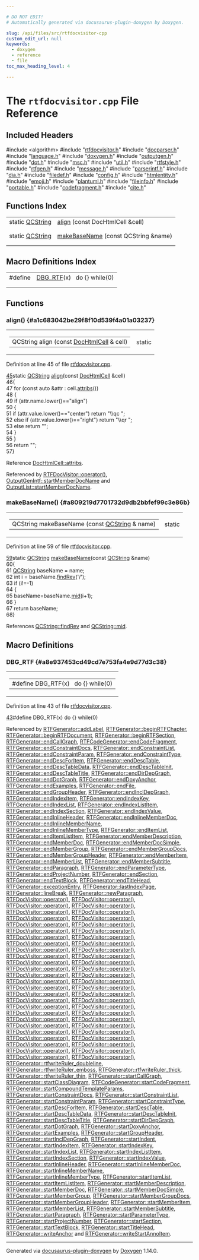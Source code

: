 ```yaml
---

# DO NOT EDIT!
# Automatically generated via docusaurus-plugin-doxygen by Doxygen.

slug: /api/files/src/rtfdocvisitor-cpp
custom_edit_url: null
keywords:
  - doxygen
  - reference
  - file
toc_max_heading_level: 4

---
```


<div class="doxyPage">

# The `rtfdocvisitor.cpp` File Reference



## Included Headers

<div class="doxyIncludesList">#include &lt;algorithm&gt;
#include "<a href="/web-doxygen/docs/api/files/src/rtfdocvisitor-h">rtfdocvisitor.h</a>"
#include "<a href="/web-doxygen/docs/api/files/src/docparser-h">docparser.h</a>"
#include "<a href="/web-doxygen/docs/api/files/src/language-h">language.h</a>"
#include "<a href="/web-doxygen/docs/api/files/src/doxygen-h">doxygen.h</a>"
#include "<a href="/web-doxygen/docs/api/files/src/outputgen-h">outputgen.h</a>"
#include "<a href="/web-doxygen/docs/api/files/src/dot-h">dot.h</a>"
#include "<a href="/web-doxygen/docs/api/files/src/msc-h">msc.h</a>"
#include "<a href="/web-doxygen/docs/api/files/src/util-h">util.h</a>"
#include "<a href="/web-doxygen/docs/api/files/src/rtfstyle-h">rtfstyle.h</a>"
#include "<a href="/web-doxygen/docs/api/files/src/rtfgen-h">rtfgen.h</a>"
#include "<a href="/web-doxygen/docs/api/files/src/message-h">message.h</a>"
#include "<a href="/web-doxygen/docs/api/files/src/parserintf-h">parserintf.h</a>"
#include "<a href="/web-doxygen/docs/api/files/src/dia-h">dia.h</a>"
#include "<a href="/web-doxygen/docs/api/files/src/filedef-h">filedef.h</a>"
#include "<a href="/web-doxygen/docs/api/files/src/config-h">config.h</a>"
#include "<a href="/web-doxygen/docs/api/files/src/htmlentity-h">htmlentity.h</a>"
#include "<a href="/web-doxygen/docs/api/files/src/emoji-h">emoji.h</a>"
#include "<a href="/web-doxygen/docs/api/files/src/plantuml-h">plantuml.h</a>"
#include "<a href="/web-doxygen/docs/api/files/src/fileinfo-h">fileinfo.h</a>"
#include "<a href="/web-doxygen/docs/api/files/src/portable-h">portable.h</a>"
#include "<a href="/web-doxygen/docs/api/files/src/codefragment-h">codefragment.h</a>"
#include "<a href="/web-doxygen/docs/api/files/src/cite-h">cite.h</a>"
</div>

## Functions Index

<table class="doxyMembersIndex">

<tr class="doxyMemberIndexItem">
<td class="doxyMemberIndexItemType" align="left" valign="top">static <a href="/web-doxygen/docs/api/classes/qcstring">QCString</a></td>
<td class="doxyMemberIndexItemName" align="left" valign="top"><a href="#a1c683042be29f8f10d539f4a01a03237">align</a> (const DocHtmlCell &amp;cell)</td>
</tr>
<tr class="doxyMemberIndexDescription">
<td class="doxyMemberIndexDescriptionLeft"></td>
<td class="doxyMemberIndexDescriptionRight">
</td>
</tr>
<tr class="doxyMemberIndexSeparator">
<td class="doxyMemberIndexSeparator" colspan="2"></td>
</tr>

<tr class="doxyMemberIndexItem">
<td class="doxyMemberIndexItemType" align="left" valign="top">static <a href="/web-doxygen/docs/api/classes/qcstring">QCString</a></td>
<td class="doxyMemberIndexItemName" align="left" valign="top"><a href="#a809219d7701732d9db2bbfef99c3e86b">makeBaseName</a> (const QCString &amp;name)</td>
</tr>
<tr class="doxyMemberIndexDescription">
<td class="doxyMemberIndexDescriptionLeft"></td>
<td class="doxyMemberIndexDescriptionRight">
</td>
</tr>
<tr class="doxyMemberIndexSeparator">
<td class="doxyMemberIndexSeparator" colspan="2"></td>
</tr>

</table>

## Macro Definitions Index

<table class="doxyMembersIndex">

<tr class="doxyMemberIndexItem">
<td class="doxyMemberIndexItemType" align="left" valign="top">#define</td>
<td class="doxyMemberIndexItemName" align="left" valign="top"><a href="#a8e937453cd49cd7e753fa4e9d77d3c38">DBG_RTF</a>(x)&nbsp;&nbsp;&nbsp;do {} while(0)</td>
</tr>
<tr class="doxyMemberIndexDescription">
<td class="doxyMemberIndexDescriptionLeft"></td>
<td class="doxyMemberIndexDescriptionRight">
</td>
</tr>
<tr class="doxyMemberIndexSeparator">
<td class="doxyMemberIndexSeparator" colspan="2"></td>
</tr>

</table>


<div class="doxySectionDef">

## Functions

### align() {#a1c683042be29f8f10d539f4a01a03237}

<div class="doxyMemberItem">
<div class="doxyMemberProto">
<table class="doxyMemberLabels">
<tr class="doxyMemberLabels">
<td class="doxyMemberLabelsLeft">
<table class="doxyMemberName">
<tr>
<td class="doxyMemberName">QCString align (const <a href="/web-doxygen/docs/api/classes/dochtmlcell">DocHtmlCell</a> &amp; cell)</td>
</tr>
</table>
</td>
<td class="doxyMemberLabelsRight">
<span class="doxyMemberLabels">
<span class="doxyMemberLabel static">static</span>
</span>
</td>
</tr>
</table>
</div>
<div class="doxyMemberDoc">



<p>Definition at line 45 of file <a href="/web-doxygen/docs/api/files/src/rtfdocvisitor-cpp">rtfdocvisitor.cpp</a>.</p>


<div class="doxyProgramListing">

<div class="doxyCodeLine"><span class="doxyLineNumber"><a href="#a1c683042be29f8f10d539f4a01a03237">45</a></span><span class="doxyLineContent"><span class="doxyHighlightKeyword">static</span><span class="doxyHighlight"> <a href="/web-doxygen/docs/api/classes/qcstring">QCString</a> <a href="#a1c683042be29f8f10d539f4a01a03237">align</a>(</span><span class="doxyHighlightKeyword">const</span><span class="doxyHighlight"> <a href="/web-doxygen/docs/api/classes/dochtmlcell">DocHtmlCell</a> &amp;cell)</span></span></div>
<div class="doxyCodeLine"><span class="doxyLineNumber">46</span><span class="doxyLineContent"><span class="doxyHighlight">{</span></span></div>
<div class="doxyCodeLine"><span class="doxyLineNumber">47</span><span class="doxyLineContent"><span class="doxyHighlight">  </span><span class="doxyHighlightKeywordFlow">for</span><span class="doxyHighlight"> (</span><span class="doxyHighlightKeyword">const</span><span class="doxyHighlight"> </span><span class="doxyHighlightKeyword">auto</span><span class="doxyHighlight"> &amp;attr : cell.<a href="/web-doxygen/docs/api/classes/dochtmlcell/#ad42711394b311bbb450073c2206da8c8">attribs</a>())</span></span></div>
<div class="doxyCodeLine"><span class="doxyLineNumber">48</span><span class="doxyLineContent"><span class="doxyHighlight">  {</span></span></div>
<div class="doxyCodeLine"><span class="doxyLineNumber">49</span><span class="doxyLineContent"><span class="doxyHighlight">    </span><span class="doxyHighlightKeywordFlow">if</span><span class="doxyHighlight"> (attr.name.lower()==</span><span class="doxyHighlightStringLiteral">"align"</span><span class="doxyHighlight">)</span></span></div>
<div class="doxyCodeLine"><span class="doxyLineNumber">50</span><span class="doxyLineContent"><span class="doxyHighlight">    {</span></span></div>
<div class="doxyCodeLine"><span class="doxyLineNumber">51</span><span class="doxyLineContent"><span class="doxyHighlight">      </span><span class="doxyHighlightKeywordFlow">if</span><span class="doxyHighlight"> (attr.value.lower()==</span><span class="doxyHighlightStringLiteral">"center"</span><span class="doxyHighlight">)     </span><span class="doxyHighlightKeywordFlow">return</span><span class="doxyHighlight"> </span><span class="doxyHighlightStringLiteral">"\\qc "</span><span class="doxyHighlight">;</span></span></div>
<div class="doxyCodeLine"><span class="doxyLineNumber">52</span><span class="doxyLineContent"><span class="doxyHighlight">      </span><span class="doxyHighlightKeywordFlow">else</span><span class="doxyHighlight"> </span><span class="doxyHighlightKeywordFlow">if</span><span class="doxyHighlight"> (attr.value.lower()==</span><span class="doxyHighlightStringLiteral">"right"</span><span class="doxyHighlight">) </span><span class="doxyHighlightKeywordFlow">return</span><span class="doxyHighlight"> </span><span class="doxyHighlightStringLiteral">"\\qr "</span><span class="doxyHighlight">;</span></span></div>
<div class="doxyCodeLine"><span class="doxyLineNumber">53</span><span class="doxyLineContent"><span class="doxyHighlight">      </span><span class="doxyHighlightKeywordFlow">else</span><span class="doxyHighlight"> </span><span class="doxyHighlightKeywordFlow">return</span><span class="doxyHighlight"> </span><span class="doxyHighlightStringLiteral">""</span><span class="doxyHighlight">;</span></span></div>
<div class="doxyCodeLine"><span class="doxyLineNumber">54</span><span class="doxyLineContent"><span class="doxyHighlight">    }</span></span></div>
<div class="doxyCodeLine"><span class="doxyLineNumber">55</span><span class="doxyLineContent"><span class="doxyHighlight">  }</span></span></div>
<div class="doxyCodeLine"><span class="doxyLineNumber">56</span><span class="doxyLineContent"><span class="doxyHighlight">  </span><span class="doxyHighlightKeywordFlow">return</span><span class="doxyHighlight"> </span><span class="doxyHighlightStringLiteral">""</span><span class="doxyHighlight">;</span></span></div>
<div class="doxyCodeLine"><span class="doxyLineNumber">57</span><span class="doxyLineContent"><span class="doxyHighlight">}</span></span></div>

</div>


<p>Reference <a href="/web-doxygen/docs/api/classes/dochtmlcell/#ad42711394b311bbb450073c2206da8c8">DocHtmlCell::attribs</a>.</p>


<p>Referenced by <a href="/web-doxygen/docs/api/classes/rtfdocvisitor/#a70c61ff58fa9f747fc2b971c689a09ff">RTFDocVisitor::operator()</a>, <a href="/web-doxygen/docs/api/classes/outputgenintf/#a45d8c190fc894d6743423e628c19294b">OutputGenIntf::startMemberDocName</a> and <a href="/web-doxygen/docs/api/classes/outputlist/#a0b9d56f0ab609c25ba0b449e4d977f80">OutputList::startMemberDocName</a>.</p>

</div>
</div>

### makeBaseName() {#a809219d7701732d9db2bbfef99c3e86b}

<div class="doxyMemberItem">
<div class="doxyMemberProto">
<table class="doxyMemberLabels">
<tr class="doxyMemberLabels">
<td class="doxyMemberLabelsLeft">
<table class="doxyMemberName">
<tr>
<td class="doxyMemberName">QCString makeBaseName (const <a href="/web-doxygen/docs/api/classes/qcstring">QCString</a> &amp; name)</td>
</tr>
</table>
</td>
<td class="doxyMemberLabelsRight">
<span class="doxyMemberLabels">
<span class="doxyMemberLabel static">static</span>
</span>
</td>
</tr>
</table>
</div>
<div class="doxyMemberDoc">



<p>Definition at line 59 of file <a href="/web-doxygen/docs/api/files/src/rtfdocvisitor-cpp">rtfdocvisitor.cpp</a>.</p>


<div class="doxyProgramListing">

<div class="doxyCodeLine"><span class="doxyLineNumber"><a href="#a809219d7701732d9db2bbfef99c3e86b">59</a></span><span class="doxyLineContent"><span class="doxyHighlightKeyword">static</span><span class="doxyHighlight"> <a href="/web-doxygen/docs/api/classes/qcstring">QCString</a> <a href="#a809219d7701732d9db2bbfef99c3e86b">makeBaseName</a>(</span><span class="doxyHighlightKeyword">const</span><span class="doxyHighlight"> <a href="/web-doxygen/docs/api/classes/qcstring">QCString</a> &amp;name)</span></span></div>
<div class="doxyCodeLine"><span class="doxyLineNumber">60</span><span class="doxyLineContent"><span class="doxyHighlight">{</span></span></div>
<div class="doxyCodeLine"><span class="doxyLineNumber">61</span><span class="doxyLineContent"><span class="doxyHighlight">  <a href="/web-doxygen/docs/api/classes/qcstring">QCString</a> baseName = name;</span></span></div>
<div class="doxyCodeLine"><span class="doxyLineNumber">62</span><span class="doxyLineContent"><span class="doxyHighlight">  </span><span class="doxyHighlightKeywordType">int</span><span class="doxyHighlight"> i = baseName.<a href="/web-doxygen/docs/api/classes/qcstring/#ab47a6435c16d61d04fb448f1080b4e26">findRev</a>(</span><span class="doxyHighlightCharLiteral">'/'</span><span class="doxyHighlight">);</span></span></div>
<div class="doxyCodeLine"><span class="doxyLineNumber">63</span><span class="doxyLineContent"><span class="doxyHighlight">  </span><span class="doxyHighlightKeywordFlow">if</span><span class="doxyHighlight"> (i!=-1)</span></span></div>
<div class="doxyCodeLine"><span class="doxyLineNumber">64</span><span class="doxyLineContent"><span class="doxyHighlight">  {</span></span></div>
<div class="doxyCodeLine"><span class="doxyLineNumber">65</span><span class="doxyLineContent"><span class="doxyHighlight">    baseName=baseName.<a href="/web-doxygen/docs/api/classes/qcstring/#a27136caf9c0bc4daca574cda6f113551">mid</a>(i+1);</span></span></div>
<div class="doxyCodeLine"><span class="doxyLineNumber">66</span><span class="doxyLineContent"><span class="doxyHighlight">  }</span></span></div>
<div class="doxyCodeLine"><span class="doxyLineNumber">67</span><span class="doxyLineContent"><span class="doxyHighlight">  </span><span class="doxyHighlightKeywordFlow">return</span><span class="doxyHighlight"> baseName;</span></span></div>
<div class="doxyCodeLine"><span class="doxyLineNumber">68</span><span class="doxyLineContent"><span class="doxyHighlight">}</span></span></div>

</div>


<p>References <a href="/web-doxygen/docs/api/classes/qcstring/#ab47a6435c16d61d04fb448f1080b4e26">QCString::findRev</a> and <a href="/web-doxygen/docs/api/classes/qcstring/#a27136caf9c0bc4daca574cda6f113551">QCString::mid</a>.</p>

</div>
</div>

</div>

<div class="doxySectionDef">

## Macro Definitions

### DBG\_RTF {#a8e937453cd49cd7e753fa4e9d77d3c38}

<div class="doxyMemberItem">
<div class="doxyMemberProto">
<table class="doxyMemberLabels">
<tr class="doxyMemberLabels">
<td class="doxyMemberLabelsLeft">
<table class="doxyMemberName">
<tr>
<td class="doxyMemberName">#define DBG_RTF(x)&nbsp;&nbsp;&nbsp;do {} while(0)</td>
</tr>
</table>
</td>
</tr>
</table>
</div>
<div class="doxyMemberDoc">



<p>Definition at line 43 of file <a href="/web-doxygen/docs/api/files/src/rtfdocvisitor-cpp">rtfdocvisitor.cpp</a>.</p>


<div class="doxyProgramListing">

<div class="doxyCodeLine"><span class="doxyLineNumber"><a href="#a8e937453cd49cd7e753fa4e9d77d3c38">43</a></span><span class="doxyLineContent"><span class="doxyHighlightPreprocessor">#define DBG_RTF(x) do {} while(0)</span></span></div>

</div>


<p>Referenced by <a href="/web-doxygen/docs/api/classes/rtfgenerator/#a9c567713ffb6a4b9a49400d6dfcb0df1">RTFGenerator::addLabel</a>, <a href="/web-doxygen/docs/api/classes/rtfgenerator/#a3a64ef0ca4a6a8f00c6b38e80e9d4545">RTFGenerator::beginRTFChapter</a>, <a href="/web-doxygen/docs/api/classes/rtfgenerator/#aaaed62b7c9e0ef2c5ba6133eba8203a1">RTFGenerator::beginRTFDocument</a>, <a href="/web-doxygen/docs/api/classes/rtfgenerator/#ab1939f0d3e5142f9b77cf8ce807e00a7">RTFGenerator::beginRTFSection</a>, <a href="/web-doxygen/docs/api/classes/rtfgenerator/#adeb275db39d63df2f74c728adaa70849">RTFGenerator::endCallGraph</a>, <a href="/web-doxygen/docs/api/classes/rtfcodegenerator/#a511d5ad66a598b2607224d1d1b1a931e">RTFCodeGenerator::endCodeFragment</a>, <a href="/web-doxygen/docs/api/classes/rtfgenerator/#ae03eee47f94ec96943747c15069e3c5b">RTFGenerator::endConstraintDocs</a>, <a href="/web-doxygen/docs/api/classes/rtfgenerator/#a06931a0616d950c5388448188105c4c1">RTFGenerator::endConstraintList</a>, <a href="/web-doxygen/docs/api/classes/rtfgenerator/#ae7bfacd8071ffd9098ea45614589512a">RTFGenerator::endConstraintParam</a>, <a href="/web-doxygen/docs/api/classes/rtfgenerator/#a095b00a37d39558c622e5a6845212b1e">RTFGenerator::endConstraintType</a>, <a href="/web-doxygen/docs/api/classes/rtfgenerator/#a41d0580039dd59b0489caa356b4ccad5">RTFGenerator::endDescForItem</a>, <a href="/web-doxygen/docs/api/classes/rtfgenerator/#a184f64bfd9c98146ba14cb7f990b66fd">RTFGenerator::endDescTable</a>, <a href="/web-doxygen/docs/api/classes/rtfgenerator/#a17f06e3f5f32ffba2bd20391454b832f">RTFGenerator::endDescTableData</a>, <a href="/web-doxygen/docs/api/classes/rtfgenerator/#af4494ff8c7b1bfad186fa98542bb6f41">RTFGenerator::endDescTableInit</a>, <a href="/web-doxygen/docs/api/classes/rtfgenerator/#aa38cd77d33e0757270082a234e53c22d">RTFGenerator::endDescTableTitle</a>, <a href="/web-doxygen/docs/api/classes/rtfgenerator/#a1cd78a44f9072b2d24765b07fbd4f01f">RTFGenerator::endDirDepGraph</a>, <a href="/web-doxygen/docs/api/classes/rtfgenerator/#a87f599a42c46d9fce84f456797ff231c">RTFGenerator::endDotGraph</a>, <a href="/web-doxygen/docs/api/classes/rtfgenerator/#a69e6795499d9f7fb8867f5496c590e26">RTFGenerator::endDoxyAnchor</a>, <a href="/web-doxygen/docs/api/classes/rtfgenerator/#afda973c4c7b91577d02465015737763d">RTFGenerator::endExamples</a>, <a href="/web-doxygen/docs/api/classes/rtfgenerator/#a8f58df9f7518582ab2fc88326d539f1b">RTFGenerator::endFile</a>, <a href="/web-doxygen/docs/api/classes/rtfgenerator/#ad4d65d3f43a0ca0ff1e6cc7564a0164c">RTFGenerator::endGroupHeader</a>, <a href="/web-doxygen/docs/api/classes/rtfgenerator/#aa1a701e0ab2c31d782a7faae9e0135e1">RTFGenerator::endInclDepGraph</a>, <a href="/web-doxygen/docs/api/classes/rtfgenerator/#a884c87751b85f4a6cf6e965fbc0bec9c">RTFGenerator::endIndexItem</a>, <a href="/web-doxygen/docs/api/classes/rtfgenerator/#ac7cc1ced007f53858bf3f0e45a4db2b2">RTFGenerator::endIndexKey</a>, <a href="/web-doxygen/docs/api/classes/rtfgenerator/#ac49acd6dde35e8774990922cad8b953f">RTFGenerator::endIndexList</a>, <a href="/web-doxygen/docs/api/classes/rtfgenerator/#af5e47f880bf9f49092c9bd4da6229803">RTFGenerator::endIndexListItem</a>, <a href="/web-doxygen/docs/api/classes/rtfgenerator/#a8b7ec3b26aa3098463f3a6a2881f3394">RTFGenerator::endIndexSection</a>, <a href="/web-doxygen/docs/api/classes/rtfgenerator/#ae32c0528c173d54061e225bb9ecac3d4">RTFGenerator::endIndexValue</a>, <a href="/web-doxygen/docs/api/classes/rtfgenerator/#ac3e7490832bc015173929fd693aa0f74">RTFGenerator::endInlineHeader</a>, <a href="/web-doxygen/docs/api/classes/rtfgenerator/#ac4f20b0496b985dc382d29d6a93227cd">RTFGenerator::endInlineMemberDoc</a>, <a href="/web-doxygen/docs/api/classes/rtfgenerator/#a456b03ed29381d753fa5ca17494b24e1">RTFGenerator::endInlineMemberName</a>, <a href="/web-doxygen/docs/api/classes/rtfgenerator/#a3fe406eec950115eb22d5db49f874028">RTFGenerator::endInlineMemberType</a>, <a href="/web-doxygen/docs/api/classes/rtfgenerator/#a4d8ad4d2dbb3a431808692d286ad4331">RTFGenerator::endItemList</a>, <a href="/web-doxygen/docs/api/classes/rtfgenerator/#aac0b61c1ae1d31008316991d86290451">RTFGenerator::endItemListItem</a>, <a href="/web-doxygen/docs/api/classes/rtfgenerator/#a94002731a870c5add8c360dda5f5105d">RTFGenerator::endMemberDescription</a>, <a href="/web-doxygen/docs/api/classes/rtfgenerator/#a78507d411bc9c250de2db0d0fe4cd323">RTFGenerator::endMemberDoc</a>, <a href="/web-doxygen/docs/api/classes/rtfgenerator/#a5936c81e07c1d5c6532d42a7ea881296">RTFGenerator::endMemberDocSimple</a>, <a href="/web-doxygen/docs/api/classes/rtfgenerator/#a52336db808f8c14a307dfe212cb2dccf">RTFGenerator::endMemberGroup</a>, <a href="/web-doxygen/docs/api/classes/rtfgenerator/#a5520b73ff0e7fd88b3b786a81ff05dbe">RTFGenerator::endMemberGroupDocs</a>, <a href="/web-doxygen/docs/api/classes/rtfgenerator/#a01d9e19175b7f2f875be520f1ea105b3">RTFGenerator::endMemberGroupHeader</a>, <a href="/web-doxygen/docs/api/classes/rtfgenerator/#a2aa043554c3f70e4525bc68978ce1fae">RTFGenerator::endMemberItem</a>, <a href="/web-doxygen/docs/api/classes/rtfgenerator/#a08d35b8ea8ee7a13d1f0b6cbb57d8b0c">RTFGenerator::endMemberList</a>, <a href="/web-doxygen/docs/api/classes/rtfgenerator/#a6f55850d073b6a3f48452ae91e3ab319">RTFGenerator::endMemberSubtitle</a>, <a href="/web-doxygen/docs/api/classes/rtfgenerator/#ac504083f94cbb2fb24d005200efdd7ee">RTFGenerator::endParagraph</a>, <a href="/web-doxygen/docs/api/classes/rtfgenerator/#ae1d2406e88f94dc7d09bb2f339a2ae14">RTFGenerator::endParameterType</a>, <a href="/web-doxygen/docs/api/classes/rtfgenerator/#a845289f973bb5776db928e02da765a9b">RTFGenerator::endProjectNumber</a>, <a href="/web-doxygen/docs/api/classes/rtfgenerator/#a9fd2d69fc49bd907eb78fdd08c8f7f2a">RTFGenerator::endSection</a>, <a href="/web-doxygen/docs/api/classes/rtfgenerator/#a64bae8b15a87dc0384440f8143952b7d">RTFGenerator::endTextBlock</a>, <a href="/web-doxygen/docs/api/classes/rtfgenerator/#ac82e6d2bb73a007715d4ccf10552848d">RTFGenerator::endTitleHead</a>, <a href="/web-doxygen/docs/api/classes/rtfgenerator/#a55a01085b53c2fdb7176edfa10ebcc7b">RTFGenerator::exceptionEntry</a>, <a href="/web-doxygen/docs/api/classes/rtfgenerator/#a4354834197f45954df7a81d84f70c34d">RTFGenerator::lastIndexPage</a>, <a href="/web-doxygen/docs/api/classes/rtfgenerator/#afc07a6f4ee440625b9fff2890651b092">RTFGenerator::lineBreak</a>, <a href="/web-doxygen/docs/api/classes/rtfgenerator/#a19bbf6e08804ee457c7aa9e07b833ba0">RTFGenerator::newParagraph</a>, <a href="/web-doxygen/docs/api/classes/rtfdocvisitor/#a2993bfecac33a60da6408f79586b7da2">RTFDocVisitor::operator()</a>, <a href="/web-doxygen/docs/api/classes/rtfdocvisitor/#a74283afcc3656534bef009b917a9f525">RTFDocVisitor::operator()</a>, <a href="/web-doxygen/docs/api/classes/rtfdocvisitor/#a39a5bf02292d858e211a2cb3ee3f62c1">RTFDocVisitor::operator()</a>, <a href="/web-doxygen/docs/api/classes/rtfdocvisitor/#a8b41cc5c80471d8cbb6fb7a8bbd55bf2">RTFDocVisitor::operator()</a>, <a href="/web-doxygen/docs/api/classes/rtfdocvisitor/#a8991833ac99826e07a993af4b58b0c4b">RTFDocVisitor::operator()</a>, <a href="/web-doxygen/docs/api/classes/rtfdocvisitor/#a33dd9566336e1d3c40ea2dadff6d8676">RTFDocVisitor::operator()</a>, <a href="/web-doxygen/docs/api/classes/rtfdocvisitor/#adc374c79a2895d83e349ffc76358209e">RTFDocVisitor::operator()</a>, <a href="/web-doxygen/docs/api/classes/rtfdocvisitor/#a4af0a6415a019a1051dda0dd4d56dbef">RTFDocVisitor::operator()</a>, <a href="/web-doxygen/docs/api/classes/rtfdocvisitor/#a485c2a5796bb5e12497c7ab9d65d1f8c">RTFDocVisitor::operator()</a>, <a href="/web-doxygen/docs/api/classes/rtfdocvisitor/#af199af5695c344c4730378ecfce43079">RTFDocVisitor::operator()</a>, <a href="/web-doxygen/docs/api/classes/rtfdocvisitor/#a022f6eb89bc55b752aeff008e9c9037d">RTFDocVisitor::operator()</a>, <a href="/web-doxygen/docs/api/classes/rtfdocvisitor/#a44f9db74256f38af950876f6863a1dd4">RTFDocVisitor::operator()</a>, <a href="/web-doxygen/docs/api/classes/rtfdocvisitor/#a70c61ff58fa9f747fc2b971c689a09ff">RTFDocVisitor::operator()</a>, <a href="/web-doxygen/docs/api/classes/rtfdocvisitor/#a85db1985a82081ef9ab2e5a25c450f28">RTFDocVisitor::operator()</a>, <a href="/web-doxygen/docs/api/classes/rtfdocvisitor/#a8d4eb63da29c3a07a95f240dcd9a143e">RTFDocVisitor::operator()</a>, <a href="/web-doxygen/docs/api/classes/rtfdocvisitor/#ae0c5c194fc2579df52204eb00134c6bf">RTFDocVisitor::operator()</a>, <a href="/web-doxygen/docs/api/classes/rtfdocvisitor/#acc6c497f52cf55d67723f21ec2a97c6b">RTFDocVisitor::operator()</a>, <a href="/web-doxygen/docs/api/classes/rtfdocvisitor/#adae81723bf98cc11856ec916852cf089">RTFDocVisitor::operator()</a>, <a href="/web-doxygen/docs/api/classes/rtfdocvisitor/#a2851bbf082cd6f2a85d6c9fc7a1050c0">RTFDocVisitor::operator()</a>, <a href="/web-doxygen/docs/api/classes/rtfdocvisitor/#a63f63207a160e4e99a4c2dd5b55734c8">RTFDocVisitor::operator()</a>, <a href="/web-doxygen/docs/api/classes/rtfdocvisitor/#a7a5ce880ef222be6eeb6eea7e12b78b8">RTFDocVisitor::operator()</a>, <a href="/web-doxygen/docs/api/classes/rtfdocvisitor/#a3c72fc623be48174c003bb47c523d6c1">RTFDocVisitor::operator()</a>, <a href="/web-doxygen/docs/api/classes/rtfdocvisitor/#a247c4506996a3a6d71827322614efb30">RTFDocVisitor::operator()</a>, <a href="/web-doxygen/docs/api/classes/rtfdocvisitor/#ac315ddf81b73a005764278a3c190d1a4">RTFDocVisitor::operator()</a>, <a href="/web-doxygen/docs/api/classes/rtfdocvisitor/#a75e708a4ea1b27587678f424211b8b62">RTFDocVisitor::operator()</a>, <a href="/web-doxygen/docs/api/classes/rtfdocvisitor/#aed6822c7504330f96cc764e333589e7a">RTFDocVisitor::operator()</a>, <a href="/web-doxygen/docs/api/classes/rtfdocvisitor/#a3db5842a73ae3417854ddcd60b0e1d12">RTFDocVisitor::operator()</a>, <a href="/web-doxygen/docs/api/classes/rtfdocvisitor/#a561b27cc775aaa5f6db73f1d33099176">RTFDocVisitor::operator()</a>, <a href="/web-doxygen/docs/api/classes/rtfdocvisitor/#a9a4d703a5dab4d351818ffdf686dccd1">RTFDocVisitor::operator()</a>, <a href="/web-doxygen/docs/api/classes/rtfdocvisitor/#a23778040c53c76ac927398e0e728ffb5">RTFDocVisitor::operator()</a>, <a href="/web-doxygen/docs/api/classes/rtfdocvisitor/#a732b1d92dfc620e4cb221bbb32fade22">RTFDocVisitor::operator()</a>, <a href="/web-doxygen/docs/api/classes/rtfdocvisitor/#af6ff0afe39093628cd96d42dfce7515f">RTFDocVisitor::operator()</a>, <a href="/web-doxygen/docs/api/classes/rtfdocvisitor/#aeb7edc62cad5a541849845d2bfe030e9">RTFDocVisitor::operator()</a>, <a href="/web-doxygen/docs/api/classes/rtfdocvisitor/#a6f4df2c3160f09e662393e6a23b2add0">RTFDocVisitor::operator()</a>, <a href="/web-doxygen/docs/api/classes/rtfdocvisitor/#a4f3ac1fc0fb8cb8218beb807d0a820d1">RTFDocVisitor::operator()</a>, <a href="/web-doxygen/docs/api/classes/rtfdocvisitor/#aa547c49d64497e4774d3405b9cdcf7f1">RTFDocVisitor::operator()</a>, <a href="/web-doxygen/docs/api/classes/rtfdocvisitor/#a07acb7803948c3811f88d4efa00587a4">RTFDocVisitor::operator()</a>, <a href="/web-doxygen/docs/api/classes/rtfdocvisitor/#a3ccfb63934cef53d78e3e6641be084b5">RTFDocVisitor::operator()</a>, <a href="/web-doxygen/docs/api/classes/rtfdocvisitor/#a4fcb960f7e5b593e8e6c51ea43f66a9a">RTFDocVisitor::operator()</a>, <a href="/web-doxygen/docs/api/classes/rtfdocvisitor/#a89b1ef4b308483fcf725cef8081e5849">RTFDocVisitor::operator()</a>, <a href="/web-doxygen/docs/api/classes/rtfdocvisitor/#a9bc7acec72efe2239cb6c798855ed08a">RTFDocVisitor::operator()</a>, <a href="/web-doxygen/docs/api/classes/rtfdocvisitor/#add264d5a56e09e76ec274af99af747d2">RTFDocVisitor::operator()</a>, <a href="/web-doxygen/docs/api/classes/rtfdocvisitor/#aa17fa64bc141c519b0b24e0a475ab1e1">RTFDocVisitor::operator()</a>, <a href="/web-doxygen/docs/api/classes/rtfdocvisitor/#af3beab942bf46b1f903ac30ac39a10d2">RTFDocVisitor::operator()</a>, <a href="/web-doxygen/docs/api/classes/rtfdocvisitor/#a8123582499bf0458dc938ff66c4724e7">RTFDocVisitor::operator()</a>, <a href="/web-doxygen/docs/api/classes/rtfdocvisitor/#a9dc9aeca576eb153d222793bc3227d07">RTFDocVisitor::operator()</a>, <a href="/web-doxygen/docs/api/classes/rtfdocvisitor/#ac06a6ad599b271d16500b483b5912679">RTFDocVisitor::operator()</a>, <a href="/web-doxygen/docs/api/classes/rtfdocvisitor/#a74f1097897a6deaeffd0ca3ca9e5c811">RTFDocVisitor::operator()</a>, <a href="/web-doxygen/docs/api/classes/rtfdocvisitor/#a101e1d1d08453e6a606f9f8652a6cc73">RTFDocVisitor::operator()</a>, <a href="/web-doxygen/docs/api/classes/rtfdocvisitor/#af154c4b8688beaef882211c40763fec3">RTFDocVisitor::operator()</a>, <a href="/web-doxygen/docs/api/classes/rtfdocvisitor/#af039aed5400d69cb1776431f44f90360">RTFDocVisitor::operator()</a>, <a href="/web-doxygen/docs/api/classes/rtfdocvisitor/#a7f10a43fc0a35475e9078305d745951f">RTFDocVisitor::operator()</a>, <a href="/web-doxygen/docs/api/classes/rtfgenerator/#a8a5645c1c20ae4026ceb059b942e2635">RTFGenerator::rtfwriteRuler_doubleline</a>, <a href="/web-doxygen/docs/api/classes/rtfgenerator/#a9bc01f00c980b0cb98c25c0af7f7cea1">RTFGenerator::rtfwriteRuler_emboss</a>, <a href="/web-doxygen/docs/api/classes/rtfgenerator/#a32c6af73c41ff6bb6233031279e6ed5d">RTFGenerator::rtfwriteRuler_thick</a>, <a href="/web-doxygen/docs/api/classes/rtfgenerator/#abde344bf39163a6d4d42e4185c545edb">RTFGenerator::rtfwriteRuler_thin</a>, <a href="/web-doxygen/docs/api/classes/rtfgenerator/#a05a8c27946c7617a908964ccc7887a30">RTFGenerator::startCallGraph</a>, <a href="/web-doxygen/docs/api/classes/rtfgenerator/#ac00a39db660145867a1bc5b82ad1abb8">RTFGenerator::startClassDiagram</a>, <a href="/web-doxygen/docs/api/classes/rtfcodegenerator/#acd2fed43ebf5f693abe84471a520cbe9">RTFCodeGenerator::startCodeFragment</a>, <a href="/web-doxygen/docs/api/classes/rtfgenerator/#aad5bd8b4ea091547b08a00ba70f0aa07">RTFGenerator::startCompoundTemplateParams</a>, <a href="/web-doxygen/docs/api/classes/rtfgenerator/#a7db2fcbd4306f608b3218666cffc4752">RTFGenerator::startConstraintDocs</a>, <a href="/web-doxygen/docs/api/classes/rtfgenerator/#a29a84d512d59f79ef193e7b0f5010a9d">RTFGenerator::startConstraintList</a>, <a href="/web-doxygen/docs/api/classes/rtfgenerator/#af9760387169c66c34e3d3acbb29c03e5">RTFGenerator::startConstraintParam</a>, <a href="/web-doxygen/docs/api/classes/rtfgenerator/#ac6f532b4c8ab36466d7acdb54d26e55a">RTFGenerator::startConstraintType</a>, <a href="/web-doxygen/docs/api/classes/rtfgenerator/#a7eb596117c50d366babde83c40af8920">RTFGenerator::startDescForItem</a>, <a href="/web-doxygen/docs/api/classes/rtfgenerator/#ab4f116084ff07d558fd61db56501e61d">RTFGenerator::startDescTable</a>, <a href="/web-doxygen/docs/api/classes/rtfgenerator/#a17f0ea04371269d3dccee931c410c3ff">RTFGenerator::startDescTableData</a>, <a href="/web-doxygen/docs/api/classes/rtfgenerator/#a4e30c4664b1c3cc9a1cb26a2ae98968d">RTFGenerator::startDescTableInit</a>, <a href="/web-doxygen/docs/api/classes/rtfgenerator/#a8454a525177779c9bb183b0ad36fa56b">RTFGenerator::startDescTableTitle</a>, <a href="/web-doxygen/docs/api/classes/rtfgenerator/#a5e490251eafaf1e6daea2205501855e2">RTFGenerator::startDirDepGraph</a>, <a href="/web-doxygen/docs/api/classes/rtfgenerator/#a5fd513f89fced258355f7b28f13ec886">RTFGenerator::startDotGraph</a>, <a href="/web-doxygen/docs/api/classes/rtfgenerator/#ae8d815b1579cfc5304f25b4b3c4bca24">RTFGenerator::startDoxyAnchor</a>, <a href="/web-doxygen/docs/api/classes/rtfgenerator/#ad69c3570dc9ede5dd3058791e252c3cc">RTFGenerator::startExamples</a>, <a href="/web-doxygen/docs/api/classes/rtfgenerator/#afc0d8b219f558b257eed6bb523c79fab">RTFGenerator::startGroupHeader</a>, <a href="/web-doxygen/docs/api/classes/rtfgenerator/#ac780414967a7bdbad20d2323d8b7098f">RTFGenerator::startInclDepGraph</a>, <a href="/web-doxygen/docs/api/classes/rtfgenerator/#a434d17937e0e38eb2a631866282cece0">RTFGenerator::startIndent</a>, <a href="/web-doxygen/docs/api/classes/rtfgenerator/#a9a13eaff7928b82d69f9547aa004d107">RTFGenerator::startIndexItem</a>, <a href="/web-doxygen/docs/api/classes/rtfgenerator/#a28728cc8dec08d2a29432ce9b1ddd443">RTFGenerator::startIndexKey</a>, <a href="/web-doxygen/docs/api/classes/rtfgenerator/#a969f88aefb693d90e5ced9f91a20b4bc">RTFGenerator::startIndexList</a>, <a href="/web-doxygen/docs/api/classes/rtfgenerator/#a2fef63d61742f328f7b3a036d367c53f">RTFGenerator::startIndexListItem</a>, <a href="/web-doxygen/docs/api/classes/rtfgenerator/#aed0e9390b27525400fcd01d49b1f0b74">RTFGenerator::startIndexSection</a>, <a href="/web-doxygen/docs/api/classes/rtfgenerator/#abebfc200cb6a3b894069dd00fee75649">RTFGenerator::startIndexValue</a>, <a href="/web-doxygen/docs/api/classes/rtfgenerator/#aedc9cfff56c51ffc2bae28353a319b2e">RTFGenerator::startInlineHeader</a>, <a href="/web-doxygen/docs/api/classes/rtfgenerator/#ac3f1c345322088ffb63e9075c292ec10">RTFGenerator::startInlineMemberDoc</a>, <a href="/web-doxygen/docs/api/classes/rtfgenerator/#a131090d6366f73af154c7e59c40bff03">RTFGenerator::startInlineMemberName</a>, <a href="/web-doxygen/docs/api/classes/rtfgenerator/#ab8777ce4032e78dc5a34d5569c09dcc1">RTFGenerator::startInlineMemberType</a>, <a href="/web-doxygen/docs/api/classes/rtfgenerator/#aa3e5b3dfc4338ba018f1f728d47735f0">RTFGenerator::startItemList</a>, <a href="/web-doxygen/docs/api/classes/rtfgenerator/#a6847cacb71fc0487655971490b6eb778">RTFGenerator::startItemListItem</a>, <a href="/web-doxygen/docs/api/classes/rtfgenerator/#afccb8a5712c326ee5cee2a0caea2bbb1">RTFGenerator::startMemberDescription</a>, <a href="/web-doxygen/docs/api/classes/rtfgenerator/#aed0db9ec198444ce05559d81134b3696">RTFGenerator::startMemberDoc</a>, <a href="/web-doxygen/docs/api/classes/rtfgenerator/#aacbda0698357ec14331ff4ff82f3a2ab">RTFGenerator::startMemberDocSimple</a>, <a href="/web-doxygen/docs/api/classes/rtfgenerator/#abbafc50a4d1a1c021aa659883d40ef45">RTFGenerator::startMemberGroup</a>, <a href="/web-doxygen/docs/api/classes/rtfgenerator/#acb4071607f13b1efd3de13a9e3e37fdd">RTFGenerator::startMemberGroupDocs</a>, <a href="/web-doxygen/docs/api/classes/rtfgenerator/#a7ec7eb8980ebddb6c74f2db073e9ab76">RTFGenerator::startMemberGroupHeader</a>, <a href="/web-doxygen/docs/api/classes/rtfgenerator/#aa37f27c3476aa545d3e364b3df70baa8">RTFGenerator::startMemberItem</a>, <a href="/web-doxygen/docs/api/classes/rtfgenerator/#af228acba3f28d35809c7e430b850b821">RTFGenerator::startMemberList</a>, <a href="/web-doxygen/docs/api/classes/rtfgenerator/#a5e6c5dd7997b60786df03efbfa3a04f2">RTFGenerator::startMemberSubtitle</a>, <a href="/web-doxygen/docs/api/classes/rtfgenerator/#a8b7e3e11ada289af78620b5c6d9733c9">RTFGenerator::startParagraph</a>, <a href="/web-doxygen/docs/api/classes/rtfgenerator/#a775d9cad2024f07bb3e760e86e6267d4">RTFGenerator::startParameterType</a>, <a href="/web-doxygen/docs/api/classes/rtfgenerator/#ae99a950db4933f16e3df97021e696318">RTFGenerator::startProjectNumber</a>, <a href="/web-doxygen/docs/api/classes/rtfgenerator/#ae4e5ba15b96993174f41a6269f233a6a">RTFGenerator::startSection</a>, <a href="/web-doxygen/docs/api/classes/rtfgenerator/#a012cbbfdb3b792d3d0204004cc7d7772">RTFGenerator::startTextBlock</a>, <a href="/web-doxygen/docs/api/classes/rtfgenerator/#adf7c83ee8198c326eb4e8efd9f9f1a0a">RTFGenerator::startTitleHead</a>, <a href="/web-doxygen/docs/api/classes/rtfgenerator/#aa7ae50a52d4e01f107667b89ead7b3a3">RTFGenerator::writeAnchor</a> and <a href="/web-doxygen/docs/api/classes/rtfgenerator/#a06cb016c789f240eabead87f1a10325a">RTFGenerator::writeStartAnnoItem</a>.</p>

</div>
</div>

</div>

<hr/>

<p class="doxyGeneratedBy">Generated via <a href="https://github.com/xpack/docusaurus-plugin-doxygen">docusaurus-plugin-doxygen</a> by <a href="https://www.doxygen.nl">Doxygen</a> 1.14.0.</p>

</div>
